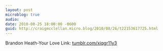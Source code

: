 ```yaml
---
layout: post
microblog: true
audio: 
date: 2010-08-25 18:00:00 -0600
guid: http://craigmcclellan.micro.blog/2010/08/26/t22153617725.html
---
```

Brandon Heath-Your Love Link: [tumblr.com/xiqgr11y3](http://tumblr.com/xiqgr11y3)
